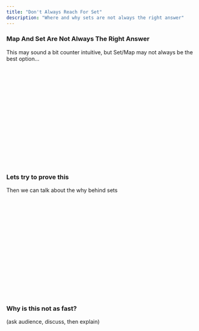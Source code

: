 ```yaml
---
title: "Don't Always Reach For Set"
description: "Where and why sets are not always the right answer"
---
```


### Map And Set Are Not Always The Right Answer
This may sound a bit counter intuitive, but Set/Map may not always be the best
option...

<br/>
<br/>
<br/>
<br/>
<br/>
<br/>
<br/>
<br/>
<br/>
<br/>
<br/>
<br/>
<br/>
<br/>
<br/>

### Lets try to prove this
Then we can talk about the why behind sets

<br/>
<br/>
<br/>
<br/>
<br/>
<br/>
<br/>
<br/>
<br/>
<br/>
<br/>
<br/>
<br/>
<br/>
<br/>

### Why is this not as fast?
(ask audience, discuss, then explain)

<br/>
<br/>
<br/>
<br/>
<br/>
<br/>
<br/>
<br/>
<br/>
<br/>
<br/>
<br/>
<br/>
<br/>
<br/>

